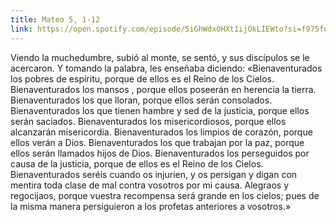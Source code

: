 ```yaml
---
title: Mateo 5, 1-12
link: https://open.spotify.com/episode/5iGhWdxOHXt1ijOkLIEWto?si=f975fd43db6348c4
---
```


Viendo la muchedumbre, subió al monte, se sentó, y sus discípulos se le acercaron.
Y tomando la palabra, les enseñaba diciendo: «Bienaventurados los pobres de espíritu, porque de ellos es el Reino de los Cielos. Bienaventurados los mansos , porque ellos poseerán en herencia la tierra. Bienaventurados los que lloran, porque ellos serán consolados. Bienaventurados los que tienen hambre y sed de la justicia, porque ellos serán saciados. Bienaventurados los misericordiosos, porque ellos alcanzarán misericordia. Bienaventurados los limpios de corazón, porque ellos verán a Dios. Bienaventurados los que trabajan por la paz, porque ellos serán llamados hijos de Dios. Bienaventurados los perseguidos por causa de la justicia, porque de ellos es el Reino de los Cielos. Bienaventurados seréis cuando os injurien, y os persigan y digan con mentira toda clase de mal contra vosotros por mi causa. Alegraos y regocijaos, porque vuestra recompensa será grande en los cielos; pues de la misma manera persiguieron a los profetas anteriores a vosotros.»
